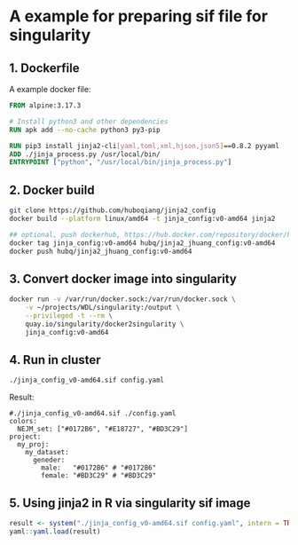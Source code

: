 # A example for preparing sif file for singularity

## 1. Dockerfile

A example docker file:

```dockerfile
FROM alpine:3.17.3

# Install python3 and other dependencies
RUN apk add --no-cache python3 py3-pip

RUN pip3 install jinja2-cli[yaml,toml,xml,hjson,json5]==0.8.2 pyyaml
ADD ./jinja_process.py /usr/local/bin/
ENTRYPOINT ["python", "/usr/local/bin/jinja_process.py"]
```

## 2. Docker build

```bash
git clone https://github.com/huboqiang/jinja2_config
docker build --platform linux/amd64 -t jinja_config:v0-amd64 jinja2

## optional, push dockerhub, https://hub.docker.com/repository/docker/hubq/jinja2_jhuang_config
docker tag jinja_config:v0-amd64 hubq/jinja2_jhuang_config:v0-amd64
docker push hubq/jinja2_jhuang_config:v0-amd64
```

## 3. Convert docker image into singularity

```bash
docker run -v /var/run/docker.sock:/var/run/docker.sock \
    -v ~/projects/WDL/singularity:/output \
    --privileged -t --rm \
    quay.io/singularity/docker2singularity \
    jinja_config:v0-amd64
```

## 4. Run in cluster

```bash
./jinja_config_v0-amd64.sif config.yaml
```

Result:

```
#./jinja_config_v0-amd64.sif ./config.yaml
colors:
  NEJM_set: ["#0172B6", "#E18727", "#BD3C29"]
project:
  my_proj:
    my_dataset:
      geneder:
        male:   "#0172B6" # "#0172B6"
        female: "#BD3C29" # "#BD3C29"
```

## 5. Using jinja2 in R via singularity sif image

```R
result <- system("./jinja_config_v0-amd64.sif config.yaml", intern = TRUE)
yaml::yaml.load(result)
```
